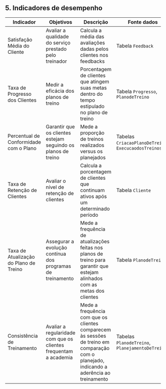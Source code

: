 ## 5. Indicadores de desempenho


| **Indicador**                       | **Objetivos**                                                  | **Descrição**                                                                                                                    | **Fonte dados**                        | **Perspectiva**         |
|-------------------------------------|----------------------------------------------------------------|----------------------------------------------------------------------------------------------------------------------------------|----------------------------------------|-------------------------|
| Satisfação Média do Cliente         | Avaliar a qualidade do serviço prestado pelo treinador         | Calcula a média das avaliações dadas pelos clientes nos feedbacks                                                                 | Tabela `Feedback`                      | Cliente                 |
| Taxa de Progresso dos Clientes      | Medir a eficácia dos planos de treino                          | Porcentagem de clientes que atingem suas metas dentro do tempo estipulado no plano de treino                                      | Tabela `Progresso`, `PlanodeTreino`    | Processos internos      |
| Percentual de Conformidade com o Plano | Garantir que os clientes estejam seguindo os planos de treino  | Mede a proporção de treinos realizados versus os planejados                                                                       | Tabelas `CriacaoPlanoDeTreino`, `ExecucaodosTreinos` | Processos internos      |
| Taxa de Retenção de Clientes        | Avaliar o nível de retenção de clientes                        | Calcula a porcentagem de clientes que continuam ativos após um determinado período                                                | Tabela `Cliente`                       | Processos internos                 |
| Taxa de Atualização do Plano de Treino | Assegurar a evolução contínua dos programas de treinamento    | Mede a frequência de atualizações feitas nos planos de treino para garantir que estejam alinhados com as metas dos clientes      | Tabela `PlanodeTreino`                 | Processos internos      |
| Consistência de Treinamento         | Avaliar a regularidade com que os clientes frequentam a academia | Mede a frequência com que os clientes comparecem às sessões de treino em comparação com o planejado, indicando a aderência ao treinamento | Tabelas `PlanodeTreino`, `PlanejamentoDeTreinos` | Cliente                 |
